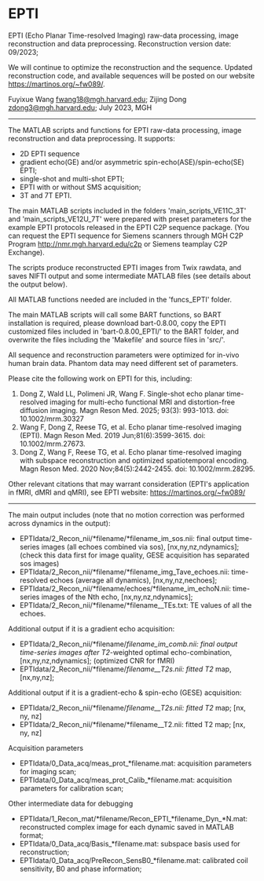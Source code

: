 # EPTI
EPTI (Echo Planar Time-resolved Imaging) raw-data processing, image reconstruction and data preprocessing.
Reconstruction version date: 09/2023; 

We will continue to optimize the reconstruction and the sequence. Updated reconstruction code, and available sequences will be posted on our website https://martinos.org/~fw089/.

Fuyixue Wang <fwang18@mgh.harvard.edu>; Zijing Dong <zdong3@mgh.harvard.edu>;  July 2023,  MGH

-------------------------------------------------------------------------------------------------------------
The MATLAB scripts and functions for EPTI raw-data processing, image reconstruction and data preprocessing.
It supports:
- 2D EPTI sequence
- gradient echo(GE) and/or asymmetric spin-echo(ASE)/spin-echo(SE) EPTI;
- single-shot and multi-shot EPTI;
- EPTI with or without SMS acquisition;
- 3T and 7T EPTI.

The main MATLAB scripts included in the folders 'main_scripts_VE11C_3T' and 'main_scripts_VE12U_7T' were prepared with preset parameters for the example EPTI protocols released in the EPTI C2P sequence package. (You can request the EPTI sequence for Siemens scanners through MGH C2P Program http://nmr.mgh.harvard.edu/c2p or Siemens teamplay C2P Exchange).

The scripts produce reconstructed EPTI images from Twix rawdata, and saves NIFTI output and some intermediate MATLAB files (see details about the output below).

All MATLAB functions needed are included in the 'funcs_EPTI' folder.

The main MATLAB scripts will call some BART functions, so BART installation is required, please download bart-0.8.00, copy the EPTI customized files included in 'bart-0.8.00_EPTI/' to the BART folder, and overwrite the files including the 'Makefile' and source files in 'src/'.

All sequence and reconstruction parameters were optimized for in-vivo human brain data. Phantom data may need different set of parameters.


Please cite the following work on EPTI for this, including: 

1. Dong Z, Wald LL, Polimeni JR, Wang F. Single-shot echo planar time-resolved imaging for multi-echo functional MRI and distortion-free diffusion imaging. Magn Reson Med. 2025; 93(3): 993-1013. doi: 10.1002/mrm.30327
2. Wang F, Dong Z, Reese TG, et al. Echo planar time-resolved imaging (EPTI). Magn Reson Med. 2019 Jun;81(6):3599-3615. doi: 10.1002/mrm.27673.
3. Dong Z, Wang F, Reese TG, et al. Echo planar time-resolved imaging with subspace reconstruction and optimized spatiotemporal encoding. Magn Reson Med. 2020 Nov;84(5):2442-2455. doi: 10.1002/mrm.28295.

Other relevant citations that may warrant consideration (EPTI's application in fMRI, dMRI and qMRI), see EPTI website: https://martinos.org/~fw089/


-----------------------------------------------------------------------------------------------------
The main output includes (note that no motion correction was performed across dynamics in the output):
- EPTIdata/2_Recon_nii/*filename/*filename_im_sos.nii: final output time-series images (all echoes combined via sos), [nx,ny,nz,ndynamics]; (check this data first for image quality, GESE acquisition has separated sos images)
- EPTIdata/2_Recon_nii/*filename/*filename_img_Tave_echoes.nii: time-resolved echoes (average all dynamics), [nx,ny,nz,nechoes];
- EPTIdata/2_Recon_nii/*filename/echoes/*filename_im_echoN.nii: time-series images of the Nth echo, [nx,ny,nz,ndynamics];
- EPTIdata/2_Recon_nii/*filename/*filename__TEs.txt: TE values of all the echoes.

Additional output if it is a gradient echo acquisition:
- EPTIdata/2_Recon_nii/*filename/*filename_im_comb.nii: final output time-series images after T2*-weighted optimal echo-combination, [nx,ny,nz,ndynamics]; (optimized CNR for fMRI)
- EPTIdata/2_Recon_nii/*filename/*filename__T2s.nii: fitted T2* map, [nx,ny,nz];

Additional output if it is a gradient-echo & spin-echo (GESE) acquisition:
- EPTIdata/2_Recon_nii/*filename/*filename__T2s.nii: fitted T2* map; [nx, ny, nz]
- EPTIdata/2_Recon_nii/*filename/*filename__T2.nii: fitted T2 map; [nx, ny, nz]

Acquisition parameters
- EPTIdata/0_Data_acq/meas_prot_*filename.mat: acquisition parameters for imaging scan;
- EPTIdata/0_Data_acq/meas_prot_Calib_*filename.mat: acquisition parameters for calibration scan;

Other intermediate data for debugging
- EPTIdata/1_Recon_mat/*filename/Recon_EPTI_*filename_Dyn_*N.mat: reconstructed complex image for each dynamic saved in MATLAB format;
- EPTIdata/0_Data_acq/Basis_*filename.mat: subspace basis used for reconstruction;
- EPTIdata/0_Data_acq/PreRecon_SensB0_*filename.mat: calibrated coil sensitivity, B0 and phase information;

